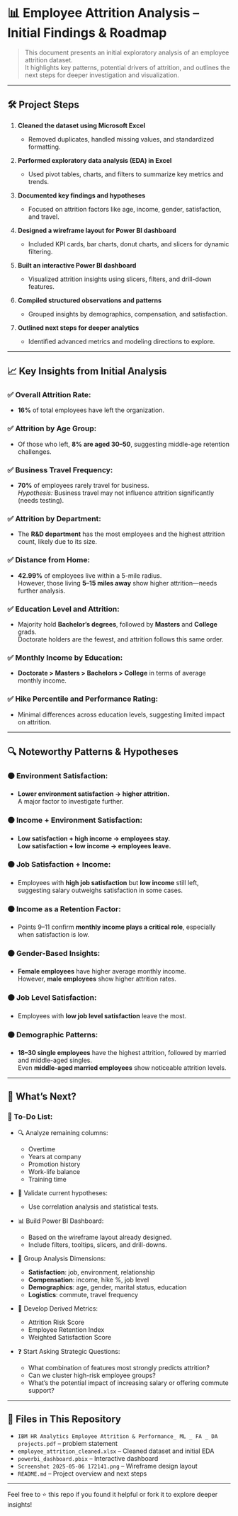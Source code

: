 # 📊 Employee Attrition Analysis – Initial Findings & Roadmap

> This document presents an initial exploratory analysis of an employee attrition dataset.  
> It highlights key patterns, potential drivers of attrition, and outlines the next steps for deeper investigation and visualization.

---

## 🛠️ Project Steps

1. **Cleaned the dataset using Microsoft Excel**  
   - Removed duplicates, handled missing values, and standardized formatting.

2. **Performed exploratory data analysis (EDA) in Excel**  
   - Used pivot tables, charts, and filters to summarize key metrics and trends.

3. **Documented key findings and hypotheses**  
   - Focused on attrition factors like age, income, gender, satisfaction, and travel.

4. **Designed a wireframe layout for Power BI dashboard**  
   - Included KPI cards, bar charts, donut charts, and slicers for dynamic filtering.

5. **Built an interactive Power BI dashboard**  
   - Visualized attrition insights using slicers, filters, and drill-down features.

6. **Compiled structured observations and patterns**  
   - Grouped insights by demographics, compensation, and satisfaction.

7. **Outlined next steps for deeper analytics**  
   - Identified advanced metrics and modeling directions to explore.

---

## 📈 Key Insights from Initial Analysis

### ✅ Overall Attrition Rate:
- **16%** of total employees have left the organization.

### ✅ Attrition by Age Group:
- Of those who left, **8% are aged 30–50**, suggesting middle-age retention challenges.

### ✅ Business Travel Frequency:
- **70%** of employees rarely travel for business.  
  *Hypothesis:* Business travel may not influence attrition significantly (needs testing).

### ✅ Attrition by Department:
- The **R&D department** has the most employees and the highest attrition count, likely due to its size.

### ✅ Distance from Home:
- **42.99%** of employees live within a 5-mile radius.  
  However, those living **5–15 miles away** show higher attrition—needs further analysis.

### ✅ Education Level and Attrition:
- Majority hold **Bachelor’s degrees**, followed by **Masters** and **College** grads.  
  Doctorate holders are the fewest, and attrition follows this same order.

### ✅ Monthly Income by Education:
- **Doctorate > Masters > Bachelors > College** in terms of average monthly income.

### ✅ Hike Percentile and Performance Rating:
- Minimal differences across education levels, suggesting limited impact on attrition.

---

## 🔍 Noteworthy Patterns & Hypotheses

### 🟠 Environment Satisfaction:
- **Lower environment satisfaction → higher attrition.**  
  A major factor to investigate further.

### 🟠 Income + Environment Satisfaction:
- **Low satisfaction + high income → employees stay.**  
  **Low satisfaction + low income → employees leave.**

### 🟠 Job Satisfaction + Income:
- Employees with **high job satisfaction** but **low income** still left, suggesting salary outweighs satisfaction in some cases.

### 🟠 Income as a Retention Factor:
- Points 9–11 confirm **monthly income plays a critical role**, especially when satisfaction is low.

### 🟠 Gender-Based Insights:
- **Female employees** have higher average monthly income.  
  However, **male employees** show higher attrition rates.

### 🟠 Job Level Satisfaction:
- Employees with **low job level satisfaction** leave the most.

### 🟠 Demographic Patterns:
- **18–30 single employees** have the highest attrition, followed by married and middle-aged singles.  
  Even **middle-aged married employees** show noticeable attrition levels.

---

## 🔄 What’s Next?

### 🧩 To-Do List:

- 🔍 Analyze remaining columns:
  - Overtime
  - Years at company
  - Promotion history
  - Work-life balance
  - Training time

- 🧪 Validate current hypotheses:
  - Use correlation analysis and statistical tests.

- 📊 Build Power BI Dashboard:
  - Based on the wireframe layout already designed.
  - Include filters, tooltips, slicers, and drill-downs.

- 🧠 Group Analysis Dimensions:
  - **Satisfaction**: job, environment, relationship
  - **Compensation**: income, hike %, job level
  - **Demographics**: age, gender, marital status, education
  - **Logistics**: commute, travel frequency

- 📐 Develop Derived Metrics:
  - Attrition Risk Score
  - Employee Retention Index
  - Weighted Satisfaction Score

- ❓ Start Asking Strategic Questions:
  - What combination of features most strongly predicts attrition?
  - Can we cluster high-risk employee groups?
  - What’s the potential impact of increasing salary or offering commute support?

---

## 📁 Files in This Repository

- `IBM HR Analytics Employee Attrition & Performance_ ML _ FA _ DA projects.pdf` – problem statement
- `employee_attrition_cleaned.xlsx` – Cleaned dataset and initial EDA
- `powerbi_dashboard.pbix` – Interactive dashboard
- `Screenshot 2025-05-06 172141.png` – Wireframe design layout
- `README.md` – Project overview and next steps

---

Feel free to ⭐ this repo if you found it helpful or fork it to explore deeper insights!


